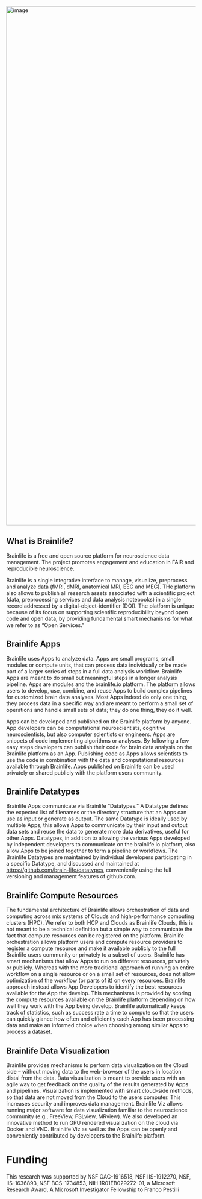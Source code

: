 
<img width="1378" alt="image" src="https://user-images.githubusercontent.com/2119795/187248731-196fd4ad-36ef-4f81-a8d6-fc00dab73564.png">

## What is Brainlife?

Brainlife is a free and open source platform for neuroscience data management. The project promotes engagement and education in FAIR and reproducible neuroscience.

Brainlife is a single integrative interface to manage, visualize, preprocess and analyze data (fMRI, dMRI, anatomical MRI, EEG and MEG). THe platform also allows to publish all research assets associated with a scientific project (data, preprocessing services and data analysis notebooks) in a single record addressed by a digital-object-identifier (DOI). The platform is unique because of its focus on supporting scientific reproducibility beyond open code and open data, by providing fundamental smart mechanisms for what we refer to as “Open Services.” 

## Brainlife Apps

Brainlife uses Apps to analyze data. Apps are small programs, small modules or compute units, that can process data individually or be made part of a larger series of steps in a full data analysis workflow. Brainlife Apps are meant to do small but meaningful steps in a longer analysis pipeline. Apps are modules and the brainlife.io platform. The platform allows users to develop, use, combine, and reuse Apps to build complex pipelines for customized brain data analyses. Most Apps indeed do only one thing, they process data in a specific way and are meant to perform a small set of operations and handle small sets of data; they do one thing, they do it well.

Apps can be developed and published on the Brainlife platform by anyone. App developers can be computational neuroscientists, cognitive neuroscientists, but also computer scientists or engineers. Apps are snippets of code implementing algorithms or analyses. By following a few easy steps developers can publish their code for brain data analysis on the Brainlife platform as an App. Publishing code as Apps allows scientists to use the code in combination with the data and computational resources available through Brainlife. Apps published on Brainlife can be used privately or shared publicly with the platform users community.

## Brainlife Datatypes

Brainlife Apps communicate via Brainlife “Datatypes.” A Datatype defines the expected list of filenames or the directory structure that an Apps can use as input or generate as output. The same Datatype is ideally used by multiple Apps, this allows Apps to communicate by their input and output data sets and reuse the data to generate more data derivatives, useful for other Apps. Datatypes, in addition to allowing the various Apps developed by independent developers to communicate on the brainlife.io platform, also allow Apps to be joined together to form a pipeline or workflows. The Brainlife Datatypes are maintained by individual developers participating in a specific Datatype, and discussed and maintained at https://github.com/brain-life/datatypes, conveniently using the full versioning and management features of github.com.

## Brainlife Compute Resources

The fundamental architecture of Brainlife allows orchestration of data and computing across mix systems of Clouds and high-performance computing clusters (HPC). We refer to both HCP and Clouds as Brainlife Clouds, this is not meant to be a technical definition but a simple way to communicate the fact that compute resources can be registered on the platform. Brainlife orchestration allows platform users and compute resource providers to register a compute resource and make it available publicly to the full Brainlife users community or privately to a subset of users. Brainlife has smart mechanisms that allow Apps to run on different resources, privately or publicly. Whereas with the more traditional approach of running an entire workflow on a single resource or on a small set of resources, does not allow optimization of the workflow (or parts of it) on every resources. Brainlife approach instead allows App Developers to identify the best resources available for the App the develop. This mechanisms is provided by scoring the compute resources available on the Brainlife platform depending on how well they work with the App being develop. Brainlife automatically keeps track of statistics, such as success rate a time to compute so that the users can quickly glance how often and efficiently each App has been processing data and make an informed choice when choosing among similar Apps to process a dataset.

## Brainlife Data Visualization

Brainlife provides mechanisms to perform data visualization on the Cloud side – without moving data to the web-browser of the users in location distal from the data. Data visualization is meant to provide users with an agile way to get feedback on the quality of the results generated by Apps and pipelines. Visualization is implemented with smart cloud-side methods, so that data are not moved from the Cloud to the users computer. This increases security and improves data management. Brainlife Viz allows running major software for data visualization familiar to the neuroscience community (e.g., FreeView, FSLview, MRview). We also developed an innovative method to run GPU rendered visualization on the cloud via Docker and VNC. Brainlife Viz as well as the Apps can be openly and conveniently contributed by developers to the Brainlife platform. 


# Funding

This research was supported by NSF OAC-1916518, NSF IIS-1912270, NSF, IIS-1636893, NSF BCS-1734853, NIH 1R01EB029272-01, a Microsoft Research Award, A Microsoft Investigator Fellowship to Franco Pestilli
